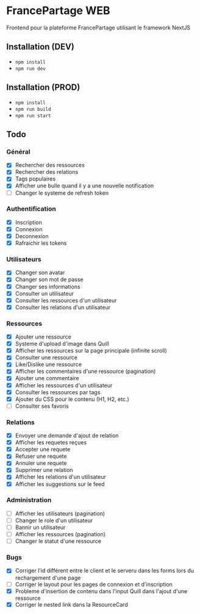 # FrancePartage WEB

Frontend pour la plateforme FrancePartage utilisant le framework NextJS

## Installation (DEV)

- ```npm install```
- ```npm run dev```

## Installation (PROD)

- ```npm install```
- ```npm run build```
- ```npm run start```

## Todo

### Général

- [x] Rechercher des ressources
- [x] Rechercher des relations
- [x] Tags populaires
- [x] Afficher une bulle quand il y a une nouvelle notification
- [ ] Changer le systeme de refresh token
  
### Authentification

- [x] Inscription
- [x] Connexion
- [x] Deconnexion
- [X] Rafraichir les tokens

 ### Utilisateurs

 - [x] Changer son avatar
 - [x] Changer son mot de passe
 - [x] Changer ses informations
 - [x] Consulter un utilisateur
 - [x] Consulter les ressources d'un utilisateur
 - [x] Consulter les relations d'un utilisateur

### Ressources

- [x] Ajouter une ressource
- [x] Systeme d'upload d'image dans Quill
- [x] Afficher les ressources sur la page principale (infinite scroll)
- [x] Consulter une ressource
- [x] Like/Dislike une ressource
- [x] Afficher les commentaires d'une ressource (pagination)
- [x] Ajouter une commentaire
- [x] Afficher les ressources d'un utilisateur
- [x] Consulter les ressources par tags
- [x] Ajouter du CSS pour le contenu (H1, H2, etc.)
- [ ] Consulter ses favoris

### Relations

- [x] Envoyer une demande d'ajout de relation
- [x] Afficher les requetes reçues
- [x] Accepter une requete
- [x] Refuser une requete
- [x] Annuler une requete
- [x] Supprimer une relation
- [x] Afficher les relations d'un utilisateur
- [x] Afficher les suggestions sur le feed

### Administration

- [ ] Afficher les utilisateurs (pagination)
- [ ] Changer le role d'un utilisateur
- [ ] Bannir un utilisateur
- [ ] Afficher les ressources (pagination)
- [ ] Changer le statut d'une ressource

### Bugs

- [x] Corriger l'id différent entre le client et le serveru dans les forms lors du rechargement d'une page
- [ ] Corriger le layout pour les pages de connexion et d'inscription
- [x] Probleme d'insertion de contenu dans l'input Quill dans l'ajout d'une ressource
- [x] Corriger le nested link dans la ResourceCard